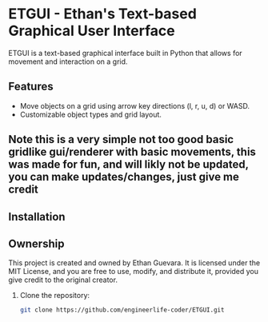 # ETGUI - Ethan's Text-based Graphical User Interface

ETGUI is a text-based graphical interface built in Python that allows for movement and interaction on a grid.

## Features
- Move objects on a grid using arrow key directions (l, r, u, d) or WASD.
- Customizable object types and grid layout.

## Note this is a very simple not too good basic gridlike gui/renderer with basic movements, this was made for fun, and will likly not be updated, you can make updates/changes, just give me credit

## Installation

## Ownership
This project is created and owned by Ethan Guevara. It is licensed under the MIT License, and you are free to use, modify, and distribute it, provided you give credit to the original creator.


1. Clone the repository:

   ```bash
   git clone https://github.com/engineerlife-coder/ETGUI.git
